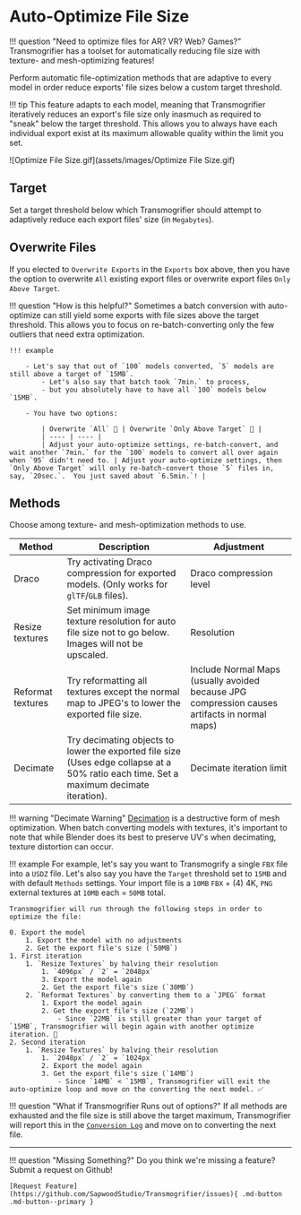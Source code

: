 # Auto-Optimize File Size

!!! question "Need to optimize files for AR? VR? Web? Games?"
    Transmogrifier has a toolset for automatically reducing file size with texture- and mesh-optimizing features!

Perform automatic file-optimization methods that are adaptive to every model in order reduce exports' file sizes below a custom target threshold. 

!!! tip 
    This feature adapts to each model, meaning that Transmogrifier iteratively reduces an export's file size only inasmuch as required to "sneak" below the target threshold.  This allows you to always have each individual export exist at its maximum allowable quality within the limit you set.


![Optimize File Size.gif](assets/images/Optimize File Size.gif)


## Target
Set a target threshold below which Transmogrifier should attempt to adaptively reduce each export files' size (in `Megabytes`).  


## Overwrite Files
If you elected to `Overwrite Exports` in the `Exports` box above, then you have the option to overwrite `All` existing export files or overwrite export files `Only Above Target`.  

!!! question "How is this helpful?"
    Sometimes a batch conversion with auto-optimize can still yield some exports with file sizes above the target threshold.  This allows you to focus on re-batch-converting only the few outliers that need extra optimization.
    
    !!! example 
        
        - Let's say that out of `100` models converted, `5` models are still above a target of `15MB`.  
            - Let's also say that batch took `7min.` to process,
            - but you absolutely have to have all `100` models below `15MB`.

        - You have two options:

            | Overwrite `All` 🐢 | Overwrite `Only Above Target` 🐇 |
            | ---- | ---- |
            | Adjust your auto-optimize settings, re-batch-convert, and wait another `7min.` for the `100` models to convert all over again when `95` didn't need to. | Adjust your auto-optimize settings, then `Only Above Target` will only re-batch-convert those `5` files in, say, `20sec.`.  You just saved about `6.5min.`! |
    

## Methods
Choose among texture- and mesh-optimization methods to use.

| Method | Description | Adjustment | 
| ---- | ---- | ---- |
| Draco | Try activating Draco compression for exported models. (Only works for `glTF`/`GLB` files). | Draco compression level |
| Resize textures | Set minimum image texture resolution for auto file size not to go below. Images will not be upscaled. | Resolution |
| Reformat textures | Try reformatting all textures except the normal map to JPEG's to lower the exported file size. | Include Normal Maps (usually avoided because JPG compression causes artifacts in normal maps) |
| Decimate |  Try decimating objects to lower the exported file size (Uses edge collapse at a 50% ratio each time. Set a maximum decimate iteration). | Decimate iteration limit |

!!! warning "Decimate Warning"
    [Decimation](https://docs.blender.org/manual/en/latest/modeling/modifiers/generate/decimate.html) is a destructive form of mesh optimization.  When batch converting models with textures, it's important to note that while Blender does its best to preserve UV's when decimating, texture distortion can occur.


!!! example
    For example, let's say you want to Transmogrify a single `FBX` file into a `USDZ` file.  Let's also say you have the `Target` threshold set to `15MB` and with default `Methods` settings.  Your import file is a `10MB` `FBX` + (4) 4K, `PNG` external textures at `10MB` each = `50MB` total.  
    
    Transmogrifier will run through the following steps in order to optimize the file:
    
    0. Export the model
        1. Export the model with no adjustments
        2. Get the export file's size (`50MB`)
    1. First iteration    
        1. `Resize Textures` by halving their resolution
            1. `4096px` / `2` = `2048px`
            3. Export the model again
            2. Get the export file's size (`30MB`)
        2. `Reformat Textures` by converting them to a `JPEG` format
            1. Export the model again
            2. Get the export file's size (`22MB`)
                - Since `22MB` is still greater than your target of `15MB`, Transmogrifier will begin again with another optimize iteration. 🔁
    2. Second iteration
        1. `Resize Textures` by halving their resolution
            1. `2048px` / `2` = `1024px`
            2. Export the model again
            3. Get the export file's size (`14MB`) 
                - Since `14MB` < `15MB`, Transmogrifier will exit the auto-optimize loop and move on the converting the next model. ✅


!!! question "What if Transmogrifier Runs out of options?"
    If all methods are exhausted and the file size is still above the target maximum, Transmogrifier will report this in the [`Conversion Log`](https://sapwoodstudio.github.io/Transmogrifier/log_conversions/#conversion-log) and move on to converting the next file.


***
!!! question "Missing Something?"
    Do you think we're missing a feature?  Submit a request on Github!

    [Request Feature](https://github.com/SapwoodStudio/Transmogrifier/issues){ .md-button .md-button--primary }